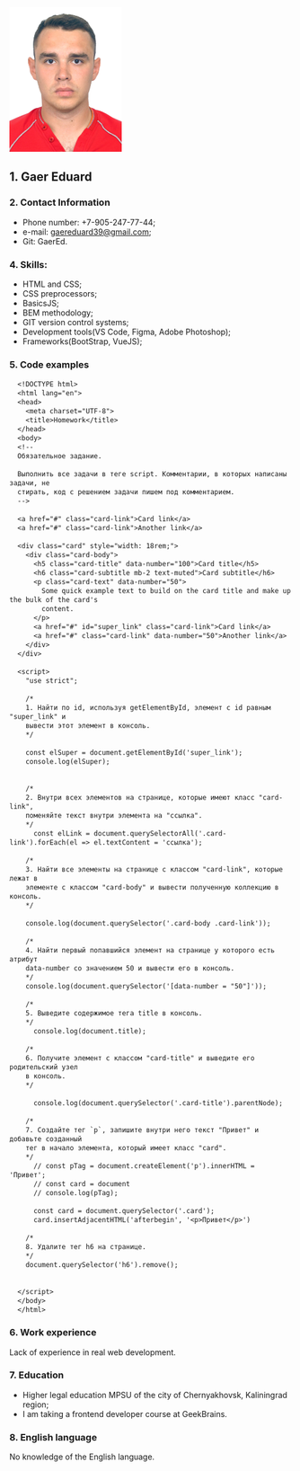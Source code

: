 <img src="photoResume.jpeg" width="200"/>

## 1. Gaer Eduard

### 2. Contact Information
- Phone number: +7-905-247-77-44;
- e-mail: gaereduard39@gmail.com;
- Git: GaerEd.

### 4. Skills:
- HTML and CSS;
- CSS preprocessors;
- BasicsJS;
- BEM methodology;
- GIT version control systems;
- Development tools(VS Code, Figma, Adobe Photoshop);
- Frameworks(BootStrap, VueJS);

### 5. Code examples
```
  <!DOCTYPE html>
  <html lang="en">
  <head>
    <meta charset="UTF-8">
    <title>Homework</title>
  </head>
  <body>
  <!--
  Обязательное задание.

  Выполнить все задачи в теге script. Комментарии, в которых написаны задачи, не
  стирать, код с решением задачи пишем под комментарием.
  -->

  <a href="#" class="card-link">Card link</a>
  <a href="#" class="card-link">Another link</a>

  <div class="card" style="width: 18rem;">
    <div class="card-body">
      <h5 class="card-title" data-number="100">Card title</h5>
      <h6 class="card-subtitle mb-2 text-muted">Card subtitle</h6>
      <p class="card-text" data-number="50">
        Some quick example text to build on the card title and make up the bulk of the card's
        content.
      </p>
      <a href="#" id="super_link" class="card-link">Card link</a>
      <a href="#" class="card-link" data-number="50">Another link</a>
    </div>
  </div>

  <script>
    "use strict";

    /*
    1. Найти по id, используя getElementById, элемент с id равным "super_link" и
    вывести этот элемент в консоль.
    */

    const elSuper = document.getElementById('super_link');
    console.log(elSuper);


    /*
    2. Внутри всех элементов на странице, которые имеют класс "card-link",
    поменяйте текст внутри элемента на "ссылка".
    */
      const elLink = document.querySelectorAll('.card-link').forEach(el => el.textContent = 'ссылка');

    /*
    3. Найти все элементы на странице с классом "card-link", которые лежат в
    элементе с классом "card-body" и вывести полученную коллекцию в консоль.
    */

    console.log(document.querySelector('.card-body .card-link'));

    /*
    4. Найти первый попавшийся элемент на странице у которого есть атрибут
    data-number со значением 50 и вывести его в консоль.
    */
    console.log(document.querySelector('[data-number = "50"]'));

    /*
    5. Выведите содержимое тега title в консоль.
    */
      console.log(document.title);

    /*
    6. Получите элемент с классом "card-title" и выведите его родительский узел
    в консоль.
    */
      
      console.log(document.querySelector('.card-title').parentNode);

    /*
    7. Создайте тег `p`, запишите внутри него текст "Привет" и добавьте созданный
    тег в начало элемента, который имеет класс "card".
    */
      // const pTag = document.createElement('p').innerHTML = 'Привет';
      // const card = document
      // console.log(pTag);

      const card = document.querySelector('.card');
      card.insertAdjacentHTML('afterbegin', '<p>Привет</p>')

    /*
    8. Удалите тег h6 на странице.
    */
    document.querySelector('h6').remove();


  </script>
  </body>
  </html>
```

### 6. Work experience

Lack of experience in real web development.

### 7. Education

- Higher legal education MPSU of the city of Chernyakhovsk, Kaliningrad region;
- I am taking a frontend developer course at GeekBrains.

### 8. English language

No knowledge of the English language.